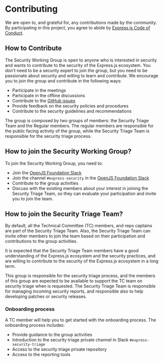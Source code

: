 # Contributing

We are open to, and grateful for, any contributions made by the community. By participating in this project, you agree to abide by [Express.js Code of Conduct](https://github.com/expressjs/express/blob/master/Code-Of-Conduct.md).

## How to Contribute

The Security Working Group is open to anyone who is interested in security and wants to contribute to the security of the Express.js ecosystem. You don't need to be a security expert to join the group, but you need to be passionate about security and willing to learn and contribute. We encourage you to join the group and contribute in the following ways:
- Participate in the meetings
- Participate in the offline discussions
- Contribute to the [GitHub issues](https://github.com/expressjs/security-wg/issues)
- Provide feedback on the security policies and procedures
- Contribute to the security guidelines and recommendations

The group is composed by two groups of members: the Security Triage Team and the Regular members. The regular members are responsible for the public facing activity of the group, while the Security Triage Team is responsible for the security triage process.

## How to join the Security Working Group?

To join the Security Working Group, you need to:
- Join the [OpenJS Foundation Slack](https://openjsf.org/collaboration)
- Join the channel `#express-security` in the [OpenJS Foundation Slack](https://openjsf.org/collaboration)
- Contribute to the group activities
- Discuss with the existing members about your interest in joining the Security Triage Team, so they can evaluate your participation and invite you to join the team.


## How to join the Security Triage Team?

By default, all the Technical Committee (TC) members, and repo captains are part of the Security Triage Team. Also, the Security Triage Team can invite other members to join the team based on their participation and contributions to the group activities.

It is expected that the Security Triage Team members have a good understanding of the Express.js ecosystem and the security practices, and are willing to contribute to the security of the Express.js ecosystem in a long term.

This group is responsible for the security triage process, and the members of this group are expected to be available to support the TC team on security triage when is requested. The Security Triage Team is responsible for managing incoming security reports, and responsible also to help developing patches or security releases.

### Onboarding process

A TC member will help you to get started with the onboarding process. The onboarding process includes:
- Provide guidance to the group activities
- Introduction to the security triage private channel in Slack `#express-security-triage`
- Access to the security triage private repository
- Access to the reporting tools